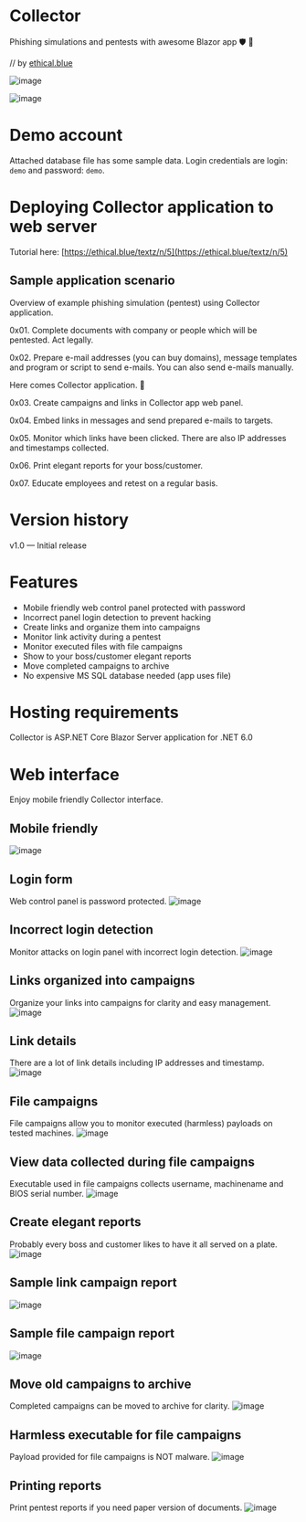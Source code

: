 # Collector
Phishing simulations and pentests with awesome Blazor app 🛡️ 🧪 

// by [ethical.blue](https://ethical.blue/)

![image](https://github.com/ethicalblue/CollectorApp/blob/main/images/live.png)

![image](https://github.com/ethicalblue/CollectorApp/blob/main/images/blazor.png)

# Demo account
Attached database file has some sample data. Login credentials are login: `demo` and password: `demo`.

# Deploying Collector application to web server

Tutorial here: [https://ethical.blue/textz/n/5](https://ethical.blue/textz/n/5)

## Sample application scenario

Overview of example phishing simulation (pentest) using Collector application.

0x01. Complete documents with company or people which will be pentested. Act legally.

0x02. Prepare e-mail addresses (you can buy domains), message templates and program or script to send e-mails. You can also send e-mails manually.

Here comes Collector application. 🙂

0x03. Create campaigns and links in Collector app web panel.

0x04. Embed links in messages and send prepared e-mails to targets.

0x05. Monitor which links have been clicked. There are also IP addresses and timestamps collected.

0x06. Print elegant reports for your boss/customer.

0x07. Educate employees and retest on a regular basis.

# Version history
v1.0 — Initial release

# Features
+ Mobile friendly web control panel protected with password
+ Incorrect panel login detection to prevent hacking
+ Create links and organize them into campaigns
+ Monitor link activity during a pentest
+ Monitor executed files with file campaigns
+ Show to your boss/customer elegant reports
+ Move completed campaigns to archive
+ No expensive MS SQL database needed (app uses file)

# Hosting requirements
Collector is ASP.NET Core Blazor Server application for .NET 6.0

# Web interface
Enjoy mobile friendly Collector interface.

## Mobile friendly
![image](https://github.com/ethicalblue/CollectorApp/blob/main/images/mobilefriendly1.png)

## Login form
Web control panel is password protected.
![image](https://github.com/ethicalblue/CollectorApp/blob/main/images/collector1.png)

## Incorrect login detection
Monitor attacks on login panel with incorrect login detection.
![image](https://github.com/ethicalblue/CollectorApp/blob/main/images/collector2.png)

## Links organized into campaigns
Organize your links into campaigns for clarity and easy management.
![image](https://github.com/ethicalblue/CollectorApp/blob/main/images/collector3.png)

## Link details
There are a lot of link details including IP addresses and timestamp.
![image](https://github.com/ethicalblue/CollectorApp/blob/main/images/collector4.png)

## File campaigns
File campaigns allow you to monitor executed (harmless) payloads on tested machines.
![image](https://github.com/ethicalblue/CollectorApp/blob/main/images/collector5.png)

## View data collected during file campaigns
Executable used in file campaigns collects username, machinename and BIOS serial number.
![image](https://github.com/ethicalblue/CollectorApp/blob/main/images/collector6.png)

## Create elegant reports
Probably every boss and customer likes to have it all served on a plate.
![image](https://github.com/ethicalblue/CollectorApp/blob/main/images/collector7.png)

## Sample link campaign report
![image](https://github.com/ethicalblue/CollectorApp/blob/main/images/collector8.png)

## Sample file campaign report
![image](https://github.com/ethicalblue/CollectorApp/blob/main/images/collector9.png)

## Move old campaigns to archive
Completed campaigns can be moved to archive for clarity.
![image](https://github.com/ethicalblue/CollectorApp/blob/main/images/collector10.png)

## Harmless executable for file campaigns
Payload provided for file campaigns is NOT malware.
![image](https://github.com/ethicalblue/CollectorApp/blob/main/images/collector11.png)

## Printing reports
Print pentest reports if you need paper version of documents.
![image](https://github.com/ethicalblue/CollectorApp/blob/main/images/collector12.png)
